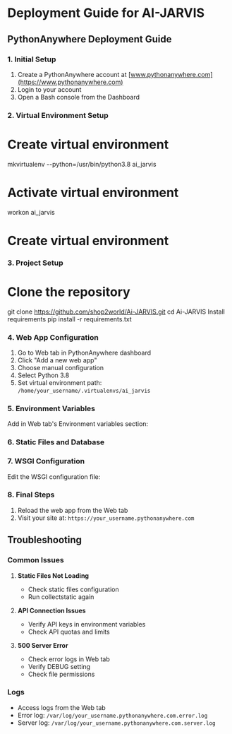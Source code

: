 # Deployment Guide for AI-JARVIS

## PythonAnywhere Deployment Guide

### 1. Initial Setup
1. Create a PythonAnywhere account at [www.pythonanywhere.com](https://www.pythonanywhere.com)
2. Login to your account
3. Open a Bash console from the Dashboard

### 2. Virtual Environment Setup

# Create virtual environment
mkvirtualenv --python=/usr/bin/python3.8 ai_jarvis

# Activate virtual environment
workon ai_jarvis


# Create virtual environment

### 3. Project Setup


# Clone the repository
git clone https://github.com/shop2world/Ai-JARVIS.git
cd Ai-JARVIS
Install requirements
pip install -r requirements.txt


### 4. Web App Configuration
1. Go to Web tab in PythonAnywhere dashboard
2. Click "Add a new web app"
3. Choose manual configuration
4. Select Python 3.8
5. Set virtual environment path: `/home/your_username/.virtualenvs/ai_jarvis`

### 5. Environment Variables
Add in Web tab's Environment variables section:

### 6. Static Files and Database

### 7. WSGI Configuration
Edit the WSGI configuration file:

### 8. Final Steps
1. Reload the web app from the Web tab
2. Visit your site at: `https://your_username.pythonanywhere.com`

## Troubleshooting

### Common Issues
1. **Static Files Not Loading**
   - Check static files configuration
   - Run collectstatic again

2. **API Connection Issues**
   - Verify API keys in environment variables
   - Check API quotas and limits

3. **500 Server Error**
   - Check error logs in Web tab
   - Verify DEBUG setting
   - Check file permissions

### Logs
- Access logs from the Web tab
- Error log: `/var/log/your_username.pythonanywhere.com.error.log`
- Server log: `/var/log/your_username.pythonanywhere.com.server.log`

